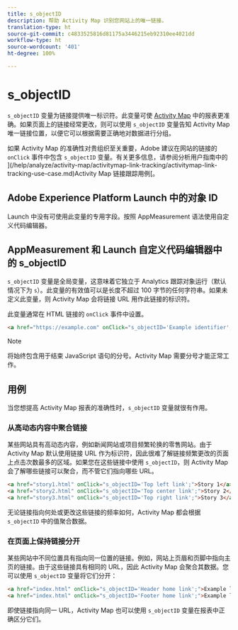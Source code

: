 ```yaml
---
title: s_objectID
description: 帮助 Activity Map 识别您网站上的唯一链接。
translation-type: ht
source-git-commit: c4833525816d81175a3446215eb92310ee4021dd
workflow-type: ht
source-wordcount: '401'
ht-degree: 100%

---
```



# s_objectID

`s_objectID` 变量为链接提供唯一标识符。此变量可使 [Activity Map](/help/analyze/activity-map/activity-map.md) 中的报表更准确。如果页面上的链接经常更改，则可以使用 `s_objectID` 变量告知 Activity Map 唯一链接位置，以便它可以根据需要正确地对数据进行分组。

如果 Activity Map 的准确性对贵组织至关重要，Adobe 建议在网站的链接的 `onClick` 事件中包含 `s_objectID` 变量。有关更多信息，请参阅分析用户指南中的 ](/help/analyze/activity-map/activitymap-link-tracking/activitymap-link-tracking-use-case.md)Activity Map 链接跟踪用例[。

## Adobe Experience Platform Launch 中的对象 ID

Launch 中没有可使用此变量的专用字段。按照 AppMeasurement 语法使用自定义代码编辑器。

## AppMeasurement 和 Launch 自定义代码编辑器中的 s_objectID

`s_objectID` 变量是全局变量，这意味着它独立于 Analytics 跟踪对象运行（默认情况下为 `s`）。此变量的有效值可以是长度不超过 100 字节的任何字符串。如果未定义此变量，则 Activity Map 会将链接 URL 用作此链接的标识符。

此变量通常在 HTML 链接的 `onClick` 事件中设置。

```HTML
<a href="https://example.com" onClick="s_objectID='Example identifier';">Example link</a>
```

>[!NOTE]
>
>将始终包含用于结束 JavaScript 语句的分号。Activity Map 需要分号才能正常工作。

## 用例

当您想提高 Activity Map 报表的准确性时，`s_objectID` 变量就很有作用。

### 从高动态内容中聚合链接

某些网站具有高动态内容，例如新闻网站或项目频繁轮换的零售网站。由于 Activity Map 默认使用链接 URL 作为标识符，因此很难了解链接频繁更改的页面上点击次数最多的区域。如果您在这些链接中使用 `s_objectID`，则 Activity Map 会了解哪些链接可以聚合，而不管它们指向哪些 URL。

```HTML
<a href="story1.html" onClick="s_objectID='Top left link';">Story 1</a>
<a href="story2.html" onClick="s_objectID='Top center link';">Story 2</a>
<a href="story3.html" onClick="s_objectID='Top right link';">Story 3</a>
```

无论链接指向何处或更改这些链接的频率如何，Activity Map 都会根据 `s_objectID` 中的值聚合数据。

### 在页面上保持链接分开

某些网站中不同位置具有指向同一位置的链接。例如，网站上页眉和页脚中指向主页的链接。由于这些链接具有相同的 URL，因此 Activity Map 会聚合其数据。您可以使用 `s_objectID` 变量将它们分开：

```HTML
<a href="index.html" onClick="s_objectID='Header home link';">Example link in Header</a>
<a href="index.html" onClick="s_objectID='Footer home link';">Example link in Footer</a>
```

即使链接指向同一 URL，Activity Map 也可以使用 `s_objectID` 变量在报表中正确区分它们。
